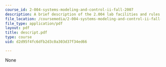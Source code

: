 ```yaml
---
course_id: 2-004-systems-modeling-and-control-ii-fall-2007
description: A brief description of the 2.004 lab facilities and rules.
file_location: /coursemedia/2-004-systems-modeling-and-control-ii-fall-2007/d2d95f4fc6dfb2d3c0a303d37f34ed66_descript.pdf
file_type: application/pdf
layout: pdf
title: descript.pdf
type: course
uid: d2d95f4fc6dfb2d3c0a303d37f34ed66

---
```

None